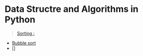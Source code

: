 # Data Structre and Algorithms in Python
> [Sorting :](https://runestone.academy/runestone/books/published/pythonds/SortSearch/sorting.html)
    
* [Bubble sort](https://runestone.academy/runestone/books/published/pythonds/SortSearch/TheBubbleSort.html#fig-pythonswap)
* []